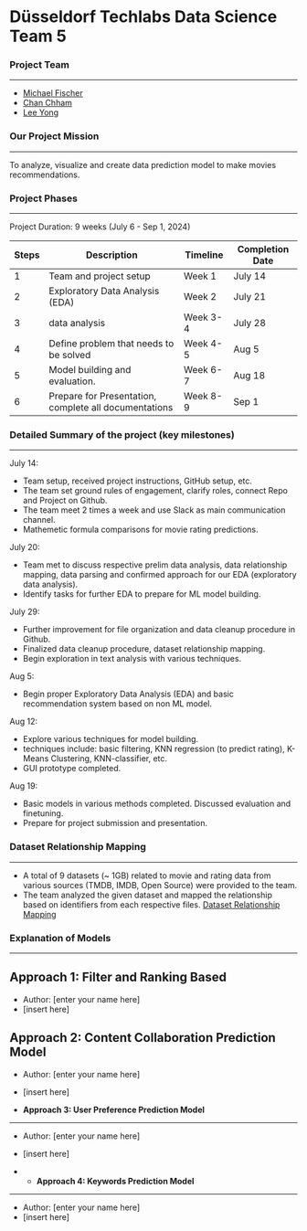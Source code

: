 # Düsseldorf Techlabs Data Science Team 5
### Project Team
---
- [Michael Fischer](https://github.com/michaeljordan53)
- [Chan Chham](https://github.com/ChanChham?query=slimrivermoi)
- [Lee Yong](https://github.com/slimrivermoi)


### Our Project Mission
---
To analyze, visualize and create data prediction model to make movies recommendations.


### Project Phases
---
Project Duration: 9 weeks (July 6 - Sep 1, 2024)

| Steps | Description | Timeline | Completion Date |
| ----------- | ----------- | ----------- | ----------- |
| 1 | Team and project setup | Week 1 | July 14 |
| 2 | Exploratory Data Analysis (EDA) | Week 2 | July 21 |
| 3 | data analysis | Week 3-4 | July 28 |
| 4 | Define problem that needs to be solved | Week 4-5 | Aug 5 |
| 5 | Model building and evaluation. | Week 6-7 | Aug 18 |
| 6 | Prepare for Presentation, complete all documentations | Week 8-9 | Sep 1 |


### Detailed Summary of the project (key milestones)
---
July 14:
  - Team setup, received project instructions, GitHub setup, etc.
  - The team set ground rules of engagement, clarify roles, connect Repo and Project on Github.
  - The team meet 2 times a week and use Slack as main communication channel.
  - Mathemetic formula comparisons for movie rating predictions.

July 20:
  - Team met to discuss respective prelim data analysis, data relationship mapping, data parsing and confirmed approach for our EDA (exploratory data analysis).
  - Identify tasks for further EDA to prepare for ML model building.

July 29:
  - Further improvement for file organization and data cleanup procedure in Github.
  - Finalized data cleanup procedure, dataset relationship mapping.
  - Begin exploration in text analysis with various techniques.

Aug 5: 
  - Begin proper Exploratory Data Analysis (EDA) and basic recommendation system based on non ML model.

Aug 12: 
  - Explore various techniques for model building.
  - techniques include: basic filtering, KNN regression (to predict rating), K-Means Clustering, KNN-classifier, etc.
  - GUI prototype completed.

Aug 19:
  - Basic models in various methods completed. Discussed evaluation and finetuning.
  - Prepare for project submission and presentation.


### Dataset Relationship Mapping
---
- A total of 9 datasets (~ 1GB) related to movie and rating data from various sources (TMDB, IMDB, Open Source) were provided to the team.
- The team analyzed the given dataset and mapped the relationship based on identifiers from each respective files. [Dataset Relationship Mapping](https://github.com/slimrivermoi/Techlabs-DS5/blob/main/edit_data/Lee/Dataset_Relationship_Mapping%2029-07-24.png)


### Explanation of Models
---


**Approach 1: Filter and Ranking Based**
---
- Author: [enter your name here]
- [insert here]

**Approach 2: Content Collaboration Prediction Model**
---
- Author: [enter your name here]
- [insert here]

- **Approach 3: User Preference Prediction Model**
---
- Author: [enter your name here]
- [insert here]

- - **Approach 4: Keywords Prediction Model**
---
- Author: [enter your name here]
- [insert here]


 
 
 

